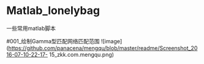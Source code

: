 # Matlab_lonelybag
一些常用matlab脚本

#001_绘制Gamma型匹配网络匹配范围
![image](https://github.com/panacena/mengqu/blob/master/readme/Screenshot_2016-07-10-22-17- 15_zkk.com.mengqu.png)
